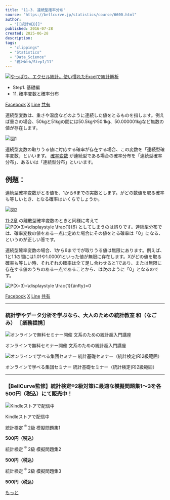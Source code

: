 ```yaml
---
title: "11-3. 連続型確率分布"
source: "https://bellcurve.jp/statistics/course/6600.html"
author:
  - "[[統計WEB]]"
published: 2016-07-28
created: 2025-06-28
description:
tags:
  - "clippings"
  - "Statistics"
  - "Data_Science"
  - "統計Web/Step1/11"
---
```

[![やっぱり、エクセル統計。使い慣れたExcelで統計解析](https://bellcurve.jp/statistics/wp-content/uploads/2024/09/statistics01-b_ver3.png "やっぱり、エクセル統計。使い慣れたExcelで統計解析")](https://bellcurve.jp/ex/)

- Step1. 基礎編
- 11\. 確率変数と確率分布

[Facebook](https://bellcurve.jp/#facebook "Facebook") [X](https://bellcurve.jp/#x "X") [Line](https://bellcurve.jp/#line "Line") [共有](https://www.addtoany.com/share#url=https%3A%2F%2Fbellcurve.jp%2Fstatistics%2Fcourse%2F6600.html&title=11-3.%20%E9%80%A3%E7%B6%9A%E5%9E%8B%E7%A2%BA%E7%8E%87%E5%88%86%E5%B8%83)

連続型変数は、重さや温度などのように連続した値をとるものを指します。例えば重さの場合、50kgと51kgの間には50.5kgや50.1kg、50.000001kgなど無数の値が存在します。

![図1](https://bellcurve.jp/statistics/wp-content/uploads/2016/07/795316b92fc766b0181f6fef074f03fa-14.png)

連続型変数の取りうる値に対応する確率が存在する場合、この変数を「連続型確率変数」といいます。 [確率変数](https://bellcurve.jp/statistics/glossary/807.html) が連続型である場合の確率分布を「連続型確率分布」、あるいは「連続型分布」といいます。

## 例題：

連続型確率変数がとる値を、1から6までの実数とします。がどの数値を取る確率も等しいとき、となる確率はいくらでしょうか。

![図2](https://bellcurve.jp/statistics/wp-content/uploads/2016/07/2b530e80c7d0de90885e285c5d798063-13.png)

[11‐2章](https://bellcurve.jp/statistics/course/6598.html) の離散型確率変数のときと同様に考えて ![P(X=3)=\displaystyle \frac{1}{6}](https://bellcurve.jp/statistics/wp-content/ql-cache/quicklatex.com-6a3ef2ebaf59b01bad0bea471afa6f57_l3.svg "Rendered by QuickLaTeX.com") としてしまうのは誤りです。連続型分布では、確率変数の値をある一点に定めた場合にその値をとる確率は「0」になる、というのが正しい答です。

連続型確率変数の場合、1から6まででが取りうる値は無限にあります。例えば、1と1.1の間には1.01や1.00001といった値が無限に存在します。Xがどの値を取る確率も等しい時、それぞれの確率は全て足し合わせると1であり、または無限に存在する値のうちのある一点であることから、は次のように「0」となるのです。

![ P(X=3)=\displaystyle \frac{1}{\infty}=0 ](https://bellcurve.jp/statistics/wp-content/ql-cache/quicklatex.com-5ebac49c20016678aeb721b0a17aa24e_l3.svg "Rendered by QuickLaTeX.com")

[Facebook](https://bellcurve.jp/#facebook "Facebook") [X](https://bellcurve.jp/#x "X") [Line](https://bellcurve.jp/#line "Line") [共有](https://www.addtoany.com/share#url=https%3A%2F%2Fbellcurve.jp%2Fstatistics%2Fcourse%2F6600.html&title=11-3.%20%E9%80%A3%E7%B6%9A%E5%9E%8B%E7%A2%BA%E7%8E%87%E5%88%86%E5%B8%83)

---

### 統計学やデータ分析を学ぶなら、大人のための統計教室 和（なごみ） ［業務提携］

![オンラインで無料セミナー開催 文系のための統計超入門講座](https://bellcurve.jp/statistics/wp-content/uploads/2025/05/toukeicyounyumon.png)

オンラインで無料セミナー開催 文系のための統計超入門講座

![オンラインで学べる集団セミナー 統計基礎セミナー（統計検定(R)2級範囲）](https://bellcurve.jp/statistics/wp-content/uploads/2025/05/toukeikiso.png)

オンラインで学べる集団セミナー 統計基礎セミナー（統計検定(R)2級範囲）

---

### 【BellCurve監修】統計検定®2級対策に最適な模擬問題集1～3を各500円（税込）にて販売中！

![Kindleストアで配信中](https://bellcurve.jp/statistics/wp-content/uploads/2018/07/bnr_kindle.png)

Kindleストアで配信中

統計検定 <sup>®</sup> 2級 模擬問題集1

**500円（税込）**  

統計検定 <sup>®</sup> 2級 模擬問題集2

**500円（税込）**  

統計検定 <sup>®</sup> 2級 模擬問題集3

**500円（税込）**  

[もっと](https://bellcurve.jp/statistics/course/#addtoany "すべてを表示")